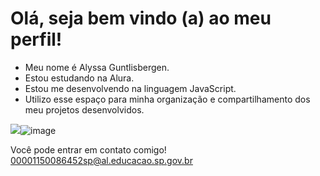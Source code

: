 # Olá, seja bem vindo (a) ao meu perfil!
* Meu nome é Alyssa Guntlisbergen.
* Estou estudando na Alura.
* Estou me desenvolvendo na linguagem JavaScript.
* Utilizo esse espaço para minha organização e compartilhamento dos meu projetos desenvolvidos.

![](link)![image](https://github.com/user-attachments/assets/42d379ee-48d6-4190-9853-25074d016549)

Você pode entrar em contato comigo!
00001150086452sp@al.educacao.sp.gov.br
